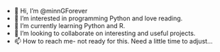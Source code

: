 - 👋 Hi, I’m @minnGForever
- 👀 I’m interested in programming Python and love reading.
- 🌱 I’m currently learning Python and R.
- 💞️ I’m looking to collaborate on interesting and useful projects.
- 📫 How to reach me- not ready for this. Need a little time to adjust...

<!---
minnGForever/minnGForever is a ✨ special ✨ repository because its `README.md` (this file) appears on your GitHub profile.
You can click the Preview link to take a look at your changes.
--->
